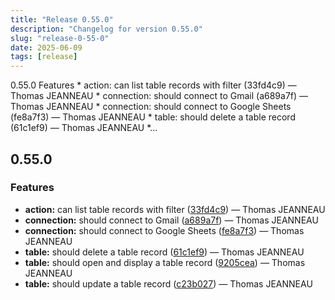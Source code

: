 ```yaml
---
title: "Release 0.55.0"
description: "Changelog for version 0.55.0"
slug: "release-0-55-0"
date: 2025-06-09
tags: [release]
---
```


<p class="before-truncate"> 0.55.0   Features  * action: can list table records with filter (33fd4c9) — Thomas JEANNEAU * connection: should connect to Gmail (a689a7f) — Thomas JEANNEAU * connection: should connect to Google Sheets (fe8a7f3) — Thomas JEANNEAU * table: should delete a table record (61c1ef9) — Thomas JEANNEAU *...</p>

<!-- truncate -->

## 0.55.0

### Features

* **action:** can list table records with filter ([33fd4c9](https://github.com/latechforce/engine/commit/33fd4c9716f0fb3e14e548b84a49d0ed6bfbf4d0)) — Thomas JEANNEAU
* **connection:** should connect to Gmail ([a689a7f](https://github.com/latechforce/engine/commit/a689a7f1a1a36d11bca2c0a46111110ce16e6a7c)) — Thomas JEANNEAU
* **connection:** should connect to Google Sheets ([fe8a7f3](https://github.com/latechforce/engine/commit/fe8a7f3178d55cbb0012c4b587bf46f95619ae19)) — Thomas JEANNEAU
* **table:** should delete a table record ([61c1ef9](https://github.com/latechforce/engine/commit/61c1ef9548f4c373407781a4186611bd511f6bd3)) — Thomas JEANNEAU
* **table:** should open and display a table record ([9205cea](https://github.com/latechforce/engine/commit/9205ceaea68f1bf91a3c71cf2602c6af1f99310b)) — Thomas JEANNEAU
* **table:** should update a table record ([c23b027](https://github.com/latechforce/engine/commit/c23b02752d80a607a4224501c85d9ffd014ef2d8)) — Thomas JEANNEAU
